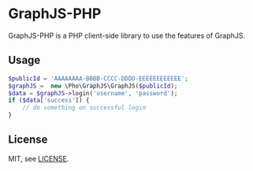 # GraphJS-PHP

GraphJS-PHP is a PHP client-side library to use the features of GraphJS.

## Usage

```php
$publicId = 'AAAAAAAA-BBBB-CCCC-DDDD-EEEEEEEEEEEE';
$graphJS =  new \Pho\GraphJS\GraphJS($publicId);
$data = $graphJS->login('username', 'password');
if ($data['success']) {
    // do something on successful login
}
```

## License

MIT, see [LICENSE](https://github.com/phonetworks/graphjs-lib-php/blob/master/LICENSE).
